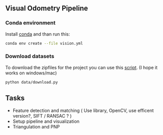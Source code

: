 ## Visual Odometry Pipeline


### Conda environment
Install [conda](https://docs.conda.io/projects/miniconda/en/latest/) and than run this:
```sh
conda env create --file vision.yml
```

### Download datasets
To download the zipfiles for the project you can use this [script](./data/download.py). (I hope it works on windows/mac)
```sh
python data/download.py
```

## Tasks

- Feature detection and matching ( Use library, OpenCV, use efficent version?, SIFT / RANSAC ? )
- Setup pipeline and visualization 
- Triangulation and PNP